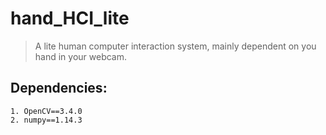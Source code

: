 # hand_HCI_lite
> A lite human computer interaction system, mainly dependent on you hand in your webcam.

## Dependencies:

    1. OpenCV==3.4.0
    2. numpy==1.14.3
